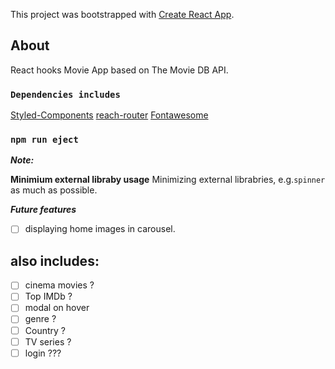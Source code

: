 This project was bootstrapped with [Create React App](https://github.com/facebook/create-react-app).

## About

React hooks Movie App based on The Movie DB API.

### `Dependencies includes`

[Styled-Components](https://styled-components.com/)
[reach-router](https://reach.tech/router)
[Fontawesome](https://fontawesome.com/)

### `npm run eject`

**_Note:_**

**Minimium external libraby usage**
Minimizing external librabries, e.g.`spinner` as much as possible.

**_Future features_**

- [ ] displaying home images in carousel.

## also includes:

- [ ] cinema movies ?
- [ ] Top IMDb ?
- [ ] modal on hover
- [ ] genre ?
- [ ] Country ?
- [ ] TV series ?
- [ ] login ???
